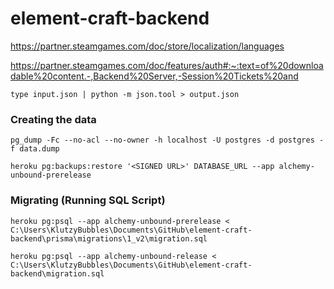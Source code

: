 # element-craft-backend
 
https://partner.steamgames.com/doc/store/localization/languages

https://partner.steamgames.com/doc/features/auth#:~:text=of%20downloadable%20content.-,Backend%20Server,-Session%20Tickets%20and

```
type input.json | python -m json.tool > output.json
```

### Creating the data

```
pg_dump -Fc --no-acl --no-owner -h localhost -U postgres -d postgres -f data.dump
```

```
heroku pg:backups:restore '<SIGNED URL>' DATABASE_URL --app alchemy-unbound-prerelease
```

### Migrating (Running SQL Script)

```
heroku pg:psql --app alchemy-unbound-prerelease < C:\Users\KlutzyBubbles\Documents\GitHub\element-craft-backend\prisma\migrations\1_v2\migration.sql

heroku pg:psql --app alchemy-unbound-release < C:\Users\KlutzyBubbles\Documents\GitHub\element-craft-backend\migration.sql
```
